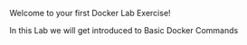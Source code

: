 Welcome to your first Docker Lab Exercise!

In this Lab we will get introduced to Basic Docker Commands